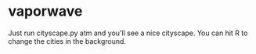# vaporwave

Just run cityscape.py atm and you'll see a nice cityscape. You can hit R to change the cities in the background.
